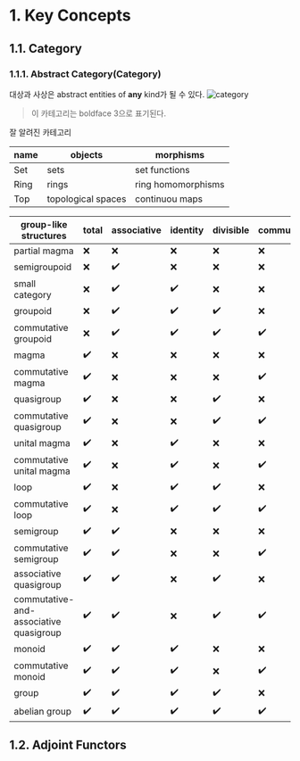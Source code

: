 # 1. Key Concepts

## 1.1. Category

### 1.1.1. Abstract Category(Category)

대상과 사상은 abstract entities of **any** kind가 될 수 있다.
![category](https://upload.wikimedia.org/wikipedia/commons/thumb/f/ff/Category_SVG.svg/150px-Category_SVG.svg.png)

> 이 카테고리는 boldface 3으로 표기된다.

잘 알려진 카테고리

| name | objects            | morphisms          |
| ---  | ---                | ---                |
| Set  | sets               | set functions      |
| Ring | rings              | ring homomorphisms |
| Top  | topological spaces | continuou maps     |

| group-like structures                  | total | associative | identity | divisible | commuative |
| ---                                    | ---   | ---         | ---      | ---       | ---        |
| partial magma                          | ❌ | ❌ | ❌ | ❌ | ❌ |
| semigroupoid                           | ❌ | ✔️ | ❌ | ❌ | ❌ |
| small category                         | ❌ | ✔️ | ✔️ | ❌ | ❌ |
| groupoid                               | ❌ | ✔️ | ✔️ | ✔️ | ❌ |
| commutative groupoid                   | ❌ | ✔️ | ✔️ | ✔️ | ✔️ |
| magma                                  | ✔️ | ❌ | ❌ | ❌ | ❌ |
| commutative magma                      | ✔️ | ❌ | ❌ | ❌ | ✔️ |
| quasigroup                             | ✔️ | ❌ | ❌ | ✔️ | ❌ |
| commutative quasigroup                 | ✔️ | ❌ | ❌ | ✔️ | ✔️ |
| unital magma                           | ✔️ | ❌ | ✔️ | ❌ | ❌ |
| commutative unital magma               | ✔️ | ❌ | ✔️ | ❌ | ✔️ |
| loop                                   | ✔️ | ❌ | ✔️ | ✔️ | ❌ |
| commutative loop                       | ✔️ | ❌ | ✔️ | ✔️ | ✔️ |
| semigroup                              | ✔️ | ✔️ | ❌ | ❌ | ❌ |
| commutative semigroup                  | ✔️ | ✔️ | ❌ | ❌ | ✔️ |
| associative quasigroup                 | ✔️ | ✔️ | ❌ | ✔️ | ❌ |
| commutative-and-associative quasigroup | ✔️ | ✔️ | ❌ | ✔️ | ✔️ |
| monoid                                 | ✔️ | ✔️ | ✔️ | ❌ | ❌ |
| commutative monoid                     | ✔️ | ✔️ | ✔️ | ❌ | ✔️ |
| group                                  | ✔️ | ✔️ | ✔️ | ✔️ | ❌ |
| abelian group                          | ✔️ | ✔️ | ✔️ | ✔️ | ✔️ |

## 1.2. Adjoint Functors
